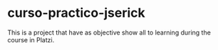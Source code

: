 # curso-practico-jserick
This is a project that have as objective show all to learning during the course in Platzi.
